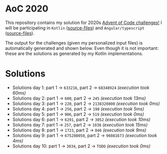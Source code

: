# AoC 2020

This repository contains my solution for 2020s [Advent of Code challenges!](https://adventofcode.com/2020)
I will be participating in `Kotlin` ([source-files](https://github.com/KristofAchten/AoC2020/tree/master/kotlin/src)) and `Angular/typescript` ([source-files](https://github.com/KristofAchten/AoC2020/tree/master/angular/aoc/src/app)).

The output for the challenges (given my personalized input files) is automatically generated and shown below. Even though it is not important: these are the solutions as generated by my Kotlin implementations.

# Solutions
- Solutions day 1: part 1 -> `633216`, part 2 -> `68348924` *(execution took 60ms)*
- Solutions day 2: part 1 -> `600`, part 2 -> `245` *(execution took 13ms)*
- Solutions day 3: part 1 -> `220`, part 2 -> `2138320800` *(execution took 0ms)*
- Solutions day 4: part 1 -> `256`, part 2 -> `198` *(execution took 5ms)*
- Solutions day 5: part 1 -> `906`, part 2 -> `519` *(execution took 0ms)*
- Solutions day 6: part 1 -> `6291`, part 2 -> `3052` *(execution took 10ms)*
- Solutions day 7: part 1 -> `257`, part 2 -> `1038` *(execution took 15ms)*
- Solutions day 8: part 1 -> `1723`, part 2 -> `846` *(execution took 9ms)*
- Solutions day 9: part 1 -> `675280050`, part 2 -> `96081673` *(execution took 4ms)*
- Solutions day 10: part 1 -> `3034`, part 2 -> `TODO` *(execution took 0ms)*
